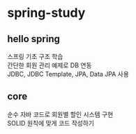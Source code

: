 # spring-study
## hello spring
스프링 기초 구조 학습\
간단한 회원 관리 예제로 DB 연동\
JDBC, JDBC Template, JPA, Data JPA 사용

## core 
순수 자바 코드로 회원별 할인 시스템 구현\
SOLID 원칙에 맞게 코드 작성하기